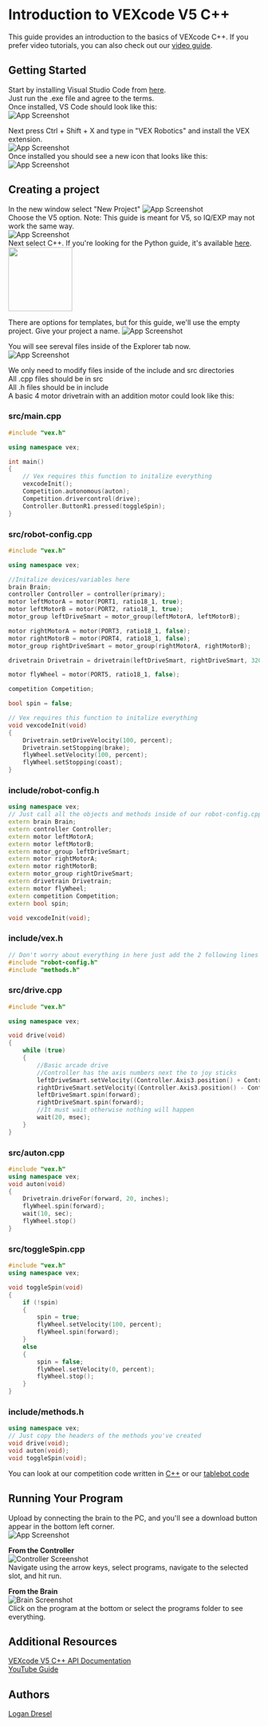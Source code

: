 # Introduction to VEXcode V5 C++
This guide provides an introduction to the basics of VEXcode C++. If you prefer video tutorials,
you can also check out our [video guide](https://github.com/9204A-B/intro-Cpp?tab=readme-ov-file#additional-resources).  

## Getting Started  

Start by installing Visual Studio Code from [here](https://code.visualstudio.com/download).  
Just run the .exe file and agree to the terms.  
Once installed, VS Code should look like this:  
![App Screenshot](screenshots/start.png)  

Next press Ctrl + Shift + X and type in "VEX Robotics" and install the VEX extension.  
![App Screenshot](screenshots/extensions.png)  
Once installed you should see a new icon that looks like this:  
![App Screenshot](screenshots/vex.png)  

## Creating a project

In the new window select "New Project"
![App Screenshot](screenshots/projectCreate.png)  
Choose the V5 option. Note: This guide is meant for V5, so IQ/EXP may not work the same way.  
![App Screenshot](screenshots/vexcodeV5.png)  
Next select C++. If you're looking for the Python guide, it's available [here](https://github.com/9204A-B/intro-python).
<img src="screenshots/cpp-logo.png" width="128"></img>  

There are options for templates, but for this guide, we'll use the empty project.
Give your project a name.
![App Screenshot](screenshots/projectName.png)  

You will see sereval files inside of the Explorer tab now.  
![App Screenshot](screenshots/explore.png)  

We only need to modify files inside of the include and src directories   
All .cpp files should be in src  
All .h files should be in include  
A basic 4 motor drivetrain with an addition motor could look like this:   
### src/main.cpp
```C++
#include "vex.h"

using namespace vex;

int main()
{
    // Vex requires this function to initalize everything
    vexcodeInit();
    Competition.autonomous(auton);
    Competition.drivercontrol(drive);
    Controller.ButtonR1.pressed(toggleSpin);
}
```  
### src/robot-config.cpp  
```C++
#include "vex.h"

using namespace vex;

//Initalize devices/variables here
brain Brain;
controller Controller = controller(primary);
motor leftMotorA = motor(PORT1, ratio18_1, true);
motor leftMotorB = motor(PORT2, ratio18_1, true);
motor_group leftDriveSmart = motor_group(leftMotorA, leftMotorB);

motor rightMotorA = motor(PORT3, ratio18_1, false);
motor rightMotorB = motor(PORT4, ratio18_1, false);
motor_group rightDriveSmart = motor_group(rightMotorA, rightMotorB);

drivetrain Drivetrain = drivetrain(leftDriveSmart, rightDriveSmart, 320, 318, 255, mm, 1);

motor flyWheel = motor(PORT5, ratio18_1, false);

competition Competition;

bool spin = false;

// Vex requires this function to initalize everything
void vexcodeInit(void)
{
    Drivetrain.setDriveVelocity(100, percent);
    Drivetrain.setStopping(brake);
    flyWheel.setVelocity(100, percent);
    flyWheel.setStopping(coast);
}

```  
### include/robot-config.h   
```C++
using namespace vex;
// Just call all the objects and methods inside of our robot-config.cpp
extern brain Brain;
extern controller Controller;
extern motor leftMotorA;
extern motor leftMotorB;
extern motor_group leftDriveSmart;
extern motor rightMotorA;
extern motor rightMotorB;
extern motor_group rightDriveSmart;
extern drivetrain Drivetrain;
extern motor flyWheel;
extern competition Competition;
extern bool spin;

void vexcodeInit(void);
```  
### include/vex.h  
```C++
// Don't worry about everything in here just add the 2 following lines
#include "robot-config.h"
#include "methods.h"
```
### src/drive.cpp  
```C++
#include "vex.h"

using namespace vex;

void drive(void)
{
    while (true)
    {
        //Basic arcade drive
        //Controller has the axis numbers next the to joy sticks
        leftDriveSmart.setVelocity((Controller.Axis3.position() + Controller.Axis1.position()), percent);
        rightDriveSmart.setVelocity((Controller.Axis3.position() - Controller.Axis1.position()), percent);
        leftDriveSmart.spin(forward);
        rightDriveSmart.spin(forward);
        //It must wait otherwise nothing will happen
        wait(20, msec);
    }
}
```  
### src/auton.cpp  
```C++
#include "vex.h"
using namespace vex;
void auton(void)
{
    Drivetrain.driveFor(forward, 20, inches);
    flyWheel.spin(forward);
    wait(10, sec);
    flyWheel.stop()
}
```
### src/toggleSpin.cpp  
```C++  
#include "vex.h"
using namespace vex;

void toggleSpin(void)
{
    if (!spin)
    {
        spin = true;
        flyWheel.setVelocity(100, percent);
        flyWheel.spin(forward);
    }
    else
    {
        spin = false;
        flyWheel.setVelocity(0, percent);
        flyWheel.stop();
    }
}
```
### include/methods.h  
```C++
using namespace vex;
// Just copy the headers of the methods you've created
void drive(void);
void auton(void);
void toggleSpin(void);
```
You can look at our competition code written in [C++](https://github.com/9204A-B/OverUnder/tree/main/VexTestCode) or our [tablebot code](https://github.com/9204A-B/TableBot)  
## Running Your Program  
Upload by connecting the brain to the PC, and you'll see a download button appear in the bottom left corner.  
![App Screenshot](screenshots/download.png)  

**From the Controller**  
![Controller Screenshot](screenshots/controllerscreenshot.png)  
Navigate using the arrow keys, select programs, navigate to the selected slot, and hit run.

**From the Brain**  
![Brain Screenshot](screenshots/brain.png)  
Click on the program at the bottom or select the programs folder to see everything.

## Additional Resources
[VEXcode V5 C++ API Documentation](https://api.vexcode.cloud/v5/)  
[YouTube Guide](https://youtube.com/playlist?list=PLkJYTVlbDhUbdypypS46la5xFOnpnOFFX&si=pMRX561FNS6AxHgY)  

## Authors
[Logan Dresel](https://github.com/coollogan876)
